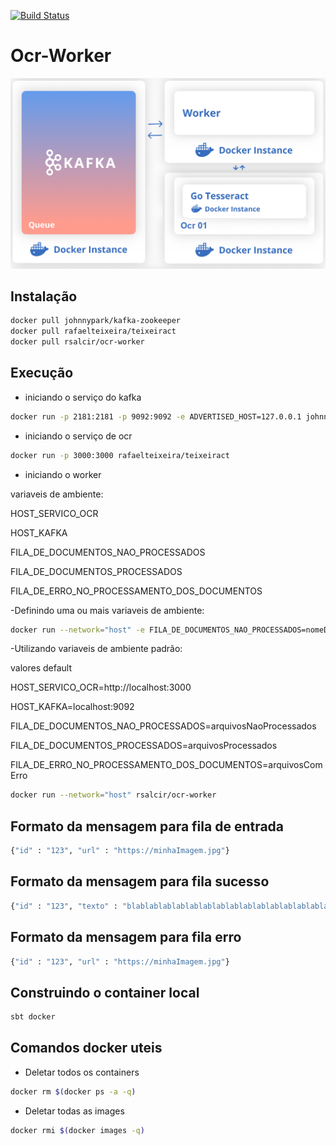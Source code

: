 [![Build Status](https://travis-ci.org/rsalcir/ocr-worker.svg?branch=master)](https://travis-ci.org/rsalcir/ocr-worker)
# Ocr-Worker
![screenshot](diagrama_de_funcionamento.png)

## Instalação
``` sh
docker pull johnnypark/kafka-zookeeper
docker pull rafaelteixeira/teixeiract
docker pull rsalcir/ocr-worker
```

## Execução
* iniciando o serviço do kafka
``` sh
docker run -p 2181:2181 -p 9092:9092 -e ADVERTISED_HOST=127.0.0.1 johnnypark/kafka-zookeeper
```
* iniciando o serviço de ocr
``` sh
docker run -p 3000:3000 rafaelteixeira/teixeiract
```
* iniciando o worker

variaveis de ambiente:

HOST_SERVICO_OCR

HOST_KAFKA

FILA_DE_DOCUMENTOS_NAO_PROCESSADOS

FILA_DE_DOCUMENTOS_PROCESSADOS

FILA_DE_ERRO_NO_PROCESSAMENTO_DOS_DOCUMENTOS

-Definindo uma ou mais variaveis de ambiente:

``` sh
docker run --network="host" -e FILA_DE_DOCUMENTOS_NAO_PROCESSADOS=nomeDaFilaDeNaoProcessados -e FILA_DE_DOCUMENTOS_PROCESSADOS=nomeDaFilaDeProcessado -e ... rsalcir/ocr-worker
```
-Utilizando variaveis de ambiente padrão:

valores default

HOST_SERVICO_OCR=http://localhost:3000

HOST_KAFKA=localhost:9092

FILA_DE_DOCUMENTOS_NAO_PROCESSADOS=arquivosNaoProcessados

FILA_DE_DOCUMENTOS_PROCESSADOS=arquivosProcessados

FILA_DE_ERRO_NO_PROCESSAMENTO_DOS_DOCUMENTOS=arquivosComErro
``` sh
docker run --network="host" rsalcir/ocr-worker
```
## Formato da mensagem para fila de entrada
``` sh
{"id" : "123", "url" : "https://minhaImagem.jpg"}
```
## Formato da mensagem para fila sucesso
``` sh
{"id" : "123", "texto" : "blablablablablablablablablablablablablablablablablabla..."}
```
## Formato da mensagem para fila erro
``` sh
{"id" : "123", "url" : "https://minhaImagem.jpg"}
```
## Construindo o container local
``` sh
sbt docker
```
## Comandos docker uteis
* Deletar todos os containers
``` sh
docker rm $(docker ps -a -q)
```
* Deletar todas as images
``` sh
docker rmi $(docker images -q)
 ```
